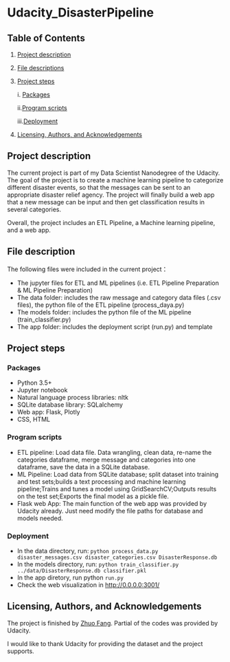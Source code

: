 # Udacity_DisasterPipeline
## Table of Contents

1. [Project description](#description)

2. [File descriptions](#files)

3. [Project steps](#steps)
   
   i. [Packages](##pack)
   
   ii.[Program scripts](##pro)
   
   iii.[Deployment](###deploy)

4. [Licensing, Authors, and Acknowledgements](#terms)

<a name = "description"></a>

## Project description
The current project is part of my Data Scientist Nanodegree of the Udacity. The goal of the project is to create a machine learning pipeline to categorize different disaster events, so that the messages can be sent to an appropriate disaster relief agency. The project will finally build a web app that a new message can be input and then get classification results in several categories. 

Overall, the project includes an ETL Pipeline, a Machine learning pipeline, and a web app.

<a name = "files"></a>

## File description

The following files were included in the current project：

- The jupyter files for ETL and ML pipelines (i.e. ETL Pipeline Preparation & ML Pipeline Preparation)
- The data folder: includes the raw message and category data files (.csv files), the python file of the ETL pipeline (process_daya.py)
- The models folder: includes the python file of the ML pipeline (train_classifier.py)
- The app folder: includes the deployment script (run.py) and template

<a name = "steps"></a>

## Project steps

<a name = "pack"></a>

### Packages

- Python 3.5+
- Jupyter notebook
- Natural language process libraries: nltk
- SQLite database library: SQLalchemy
- Web app: Flask, Plotly
- CSS, HTML

<a name = "pro"></a>

### Program scripts

- ETL pipeline: Load data file. Data wrangling, clean data, re-name the categories dataframe, merge message and categories into one dataframe, save the data in a SQLite database.
- ML Pipeline: Load data from SQLite database; split dataset into training and test sets;builds a text processing and machine learning pipeline;Trains and tunes a model using GridSearchCV;Outputs results on the test set;Exports the final model as a pickle file.
- Flask web App: The main function of the web app was provided by Udacity already. Just need modify the file paths for database and models needed. 

<a name = "deploy"></a>

### Deployment

- In the data directory, run: `python process_data.py disaster_messages.csv disaster_categories.csv DisasterResponse.db`
- In the models directory, run: `python train_classifier.py ../data/DisasterResponse.db classifier.pkl`
- In the app diretory, run python `run.py`
- Check the web visualization in http://0.0.0.0:3001/

<a name = "terms"></a>

## Licensing, Authors, and Acknowledgements

The project is finished by [Zhuo Fang](https://github.com/Lydiafz). Partial of the codes was provided by Udacity.

I would like to thank Udacity for providing the dataset and the project supports.



